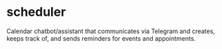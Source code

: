 # scheduler
Calendar chatbot/assistant that communicates via Telegram and creates, keeps track of, and sends reminders for events and appointments.
